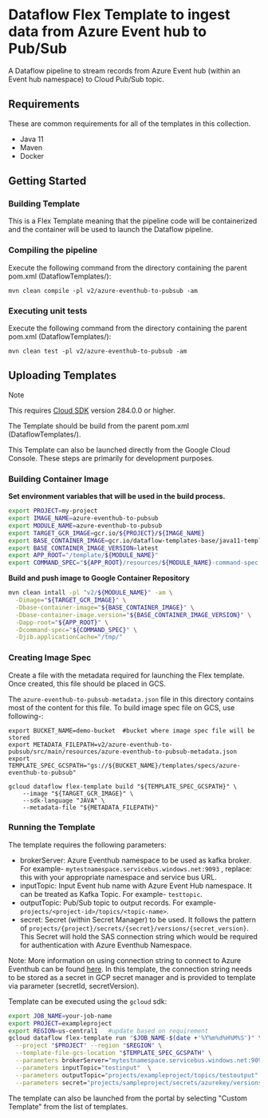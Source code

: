# Dataflow Flex Template to ingest data from Azure Event hub to Pub/Sub

A Dataflow pipeline to stream records from Azure Event hub (within an Event hub namespace) to Cloud Pub/Sub topic.

## Requirements

These are common requirements for all of the templates in this collection.

*   Java 11
*   Maven
*   Docker

## Getting Started

### Building Template

This is a Flex Template meaning that the pipeline code will be containerized and
the container will be used to launch the Dataflow pipeline.

### Compiling the pipeline

Execute the following command from the directory containing the parent pom.xml
(DataflowTemplates/):

```shell
mvn clean compile -pl v2/azure-eventhub-to-pubsub -am
```

### Executing unit tests

Execute the following command from the directory containing the parent pom.xml
(DataflowTemplates/):

```shell
mvn clean test -pl v2/azure-eventhub-to-pubsub -am
```

## Uploading Templates

> [!NOTE]
> This requires [Cloud SDK](https://cloud.google.com/sdk/downloads) version
> 284.0.0 or higher.

The Template should be build from the parent pom.xml (DataflowTemplates/).

This Template can also be launched directly from the Google Cloud Console. These
steps are primarily for development purposes.

### Building Container Image

__Set environment variables that will be used in the build process.__

```sh
export PROJECT=my-project
export IMAGE_NAME=azure-eventhub-to-pubsub
export MODULE_NAME=azure-eventhub-to-pubsub
export TARGET_GCR_IMAGE=gcr.io/${PROJECT}/${IMAGE_NAME}
export BASE_CONTAINER_IMAGE=gcr.io/dataflow-templates-base/java11-template-launcher-base
export BASE_CONTAINER_IMAGE_VERSION=latest
export APP_ROOT="/template/${MODULE_NAME}"
export COMMAND_SPEC="${APP_ROOT}/resources/${MODULE_NAME}-command-spec.json"
```

__Build and push image to Google Container Repository__

```sh
mvn clean intall -pl "v2/${MODULE_NAME}" -am \
  -Dimage="${TARGET_GCR_IMAGE}" \
  -Dbase-container-image="${BASE_CONTAINER_IMAGE}" \
  -Dbase-container-image.version="${BASE_CONTAINER_IMAGE_VERSION}" \
  -Dapp-root="${APP_ROOT}" \
  -Dcommand-spec="${COMMAND_SPEC}" \
  -Djib.applicationCache="/tmp/"
```

### Creating Image Spec

Create a file with the metadata required for launching the Flex template. Once
created, this file should be placed in GCS.

The `azure-eventhub-to-pubsub-metadata.json` file in this directory
contains most of the content for this file. To build image spec file on GCS, use following-:
```shell
export BUCKET_NAME=demo-bucket  #bucket where image spec file will be stored
export METADATA_FILEPATH=v2/azure-eventhub-to-pubsub/src/main/resources/azure-eventhub-to-pubsub-metadata.json
export TEMPLATE_SPEC_GCSPATH="gs://${BUCKET_NAME}/templates/specs/azure-eventhub-to-pubsub"

gcloud dataflow flex-template build "${TEMPLATE_SPEC_GCSPATH}" \
    --image "${TARGET_GCR_IMAGE}" \
    --sdk-language "JAVA" \
    --metadata-file "${METADATA_FILEPATH}"
```

### Running the Template

The template requires the following parameters:

* brokerServer: Azure Eventhub namespace to be used as kafka broker. For example-
  `mytestnamespace.servicebus.windows.net:9093` , replace: this with your appropriate namespace and service bus URL.
* inputTopic: Input Event hub name with Azure Event Hub namespace. It can be treated as Kafka Topic. For
  example- `testtopic`.
* outputTopic: Pub/Sub topic to output records. For example-
  `projects/<project-id>/topics/<topic-name>`.
* secret: Secret (within Secret Manager) to be used. It follows the pattern of `projects/{project}/secrets/{secret}/versions/{secret_version}`. This Secret will hold the SAS connection string which would be required for authentication with Azure Eventhub Namespace.

Note: More information on using connection string to connect to Azure Eventhub can be found [here](https://learn.microsoft.com/en-us/azure/event-hubs/event-hubs-java-get-started-send?tabs=connection-string%2Croles-azure-portal). In this template, the connection string needs to be stored as a secret in GCP secret manager and is provided to template via parameter (secretId, secretVersion).

Template can be executed using the `gcloud` sdk:

```sh
export JOB_NAME=your-job-name
export PROJECT=exampleproject
export REGION=us-central1   #update based on requirement
gcloud dataflow flex-template run "$JOB_NAME-$(date +'%Y%m%d%H%M%S')" \
  --project "$PROJECT" --region "$REGION" \
  --template-file-gcs-location "$TEMPLATE_SPEC_GCSPATH" \
  --parameters brokerServer="mytestnamespace.servicebus.windows.net:9093" \
  --parameters inputTopic="testinput"  \
  --parameters outputTopic="projects/exampleproject/topics/testoutput" \
  --parameters secret="projects/sampleproject/secrets/azurekey/versions/2"
```

The template can also be launched from the portal by selecting "Custom Template"
from the list of templates.
